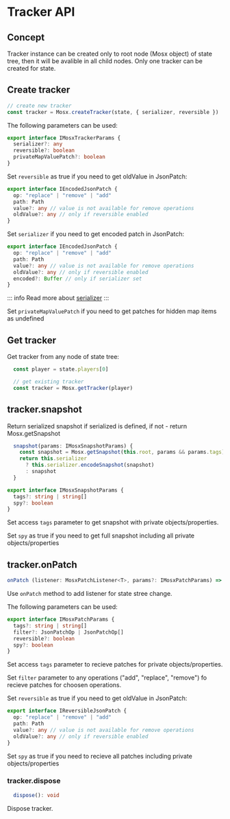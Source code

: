 # Tracker API

## Concept

Tracker instance can be created only to root node (Mosx object) of state tree, then it will be avalible in all child nodes. Only one tracker can be created for state.

## Create tracker
```ts
// create new tracker
const tracker = Mosx.createTracker(state, { serializer, reversible })
```

The following parameters can be used:
```ts
export interface IMosxTrackerParams {
  serializer?: any
  reversible?: boolean
  privateMapValuePatch?: boolean
}
```

Set ```reversible``` as true if you need to get oldValue in JsonPatch:
```ts
export interface IEncodedJsonPatch {
  op: "replace" | "remove" | "add"
  path: Path
  value?: any // value is not available for remove operations
  oldValue?: any // only if reversible enabled
}
```

Set ```serializer``` if you need to get encoded patch in JsonPatch:
```ts
export interface IEncodedJsonPatch {
  op: "replace" | "remove" | "add"
  path: Path
  value?: any // value is not available for remove operations
  oldValue?: any // only if reversible enabled
  encoded?: Buffer // only if serializer set
}
```
::: info
Read more about [serializer](/mosx/serializer.html)
:::

Set ```privateMapValuePatch``` if you need to get patches for hidden map items as undefined

## Get tracker

Get tracker from any node of state tree:
```ts
  const player = state.players[0]

  // get existing tracker
  const tracker = Mosx.getTracker(player)
```

## tracker.snapshot

Return serialized snapshot if serialized is defined, if not - return Mosx.getSnapshot
```ts
  snapshot(params: IMosxSnapshotParams) {
    const snapshot = Mosx.getSnapshot(this.root, params && params.tags)
    return this.serializer 
      ? this.serializer.encodeSnapshot(snapshot) 
      : snapshot
  }
```

```ts
export interface IMosxSnapshotParams {
  tags?: string | string[]
  spy?: boolean
}
```

Set access ```tags``` parameter to get snapshot with private objects/properties.

Set ```spy``` as true if you need to get full snapshot including all private objects/properties

## tracker.onPatch

```ts
onPatch (listener: MosxPatchListener<T>, params?: IMosxPatchParams) => IDisposer
```
Use ```onPatch``` method to add listener for state stree change. 

The following parameters can be used:
```ts
export interface IMosxPatchParams {
  tags?: string | string[]
  filter?: JsonPatchOp | JsonPatchOp[]
  reversible?: boolean
  spy?: boolean
}
```

Set access ```tags``` parameter to recieve patches for private objects/properties.

Set ```filter``` parameter to any operations ("add", "replace", "remove") fo recieve patches for choosen operations.

Set ```reversible``` as true if you need to get oldValue in JsonPatch:
```ts
export interface IReversibleJsonPatch {
  op: "replace" | "remove" | "add"
  path: Path
  value?: any // value is not available for remove operations
  oldValue?: any // only if reversible enabled
}
```
Set ```spy``` as true if you need to recieve all patches including private objects/properties

### tracker.dispose

```ts
  dispose(): void
```

Dispose tracker.